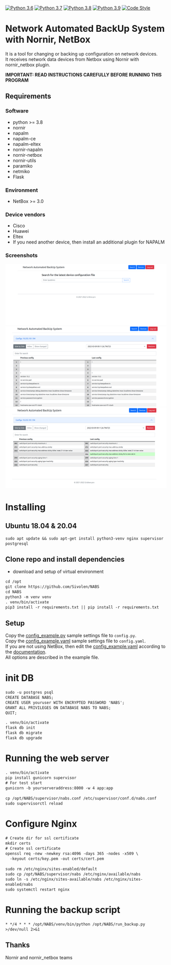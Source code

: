 [![Python 3.6](https://img.shields.io/badge/python-3.6-blue.svg)](https://www.python.org/downloads/release/python-360/)
[![Python 3.7](https://img.shields.io/badge/python-3.7-blue.svg)](https://www.python.org/downloads/release/python-370/)
[![Python 3.8](https://img.shields.io/badge/python-3.8-blue.svg)](https://www.python.org/downloads/release/python-380/)
[![Python 3.9](https://img.shields.io/badge/python-3.9-blue.svg)](https://www.python.org/downloads/release/python-390/)
[![Code Style](https://img.shields.io/badge/code%20style-black-000000.svg)](https://github.com/ambv/black)

# Network Automated BackUp System with Nornir, NetBox

It is a tool for changing or backing up configuration on network devices.<br/>
It receives network data devices from Netbox using Nornir with
nornir_netbox plugin.

**IMPORTANT: READ INSTRUCTIONS CAREFULLY BEFORE RUNNING THIS PROGRAM**


## Requirements
### Software
* python >= 3.8
* nornir
* napalm
* napalm-ce
* napalm-eltex
* nornir-napalm
* nornir-netbox
* nornir-utils
* paramiko
* netmiko
* Flask

### Environment
* NetBox >= 3.0
### Device vendors
* Cisco
* Huawei
* Eltex
* If you need another device, then install an additional plugin for NAPALM

### Screenshots
![Screenshot of Search page](screenshots/search_page.png "Search page")
![Screenshot of Diff page](screenshots/diff_page.png "Diff page")
![Screenshot of Diff page context compare](screenshots/diff_page_context_compare.png "Diff page context compare")

# Installing

## Ubuntu 18.04 & 20.04
```
sudo apt update && sudo apt-get install python3-venv nginx supervisor postgresql
```

## Clone repo and install dependencies
* download and setup of virtual environment
```
cd /opt
git clone https://github.com/Sivolen/NABS
cd NABS
python3 -m venv venv
. venv/bin/activate
pip3 install -r requirements.txt || pip install -r requirements.txt
```

## Setup
Copy the [config_example.py](config_example.py) sample settings file to `config.py`.<br/>
Copy the [config_example.yaml](config_example.yaml) sample settings file to `config.yaml`.<br/>
If you are not using NetBox, then edit the [config_example.yaml](config_example.yaml) according to the [documentation](https://nornir.readthedocs.io/en/latest/tutorial/initializing_nornir.html). </br>
All options are described in the example file.

# init DB
```
sudo -u postgres psql
CREATE DATABASE NABS;
CREATE USER youruser WITH ENCRYPTED PASSWORD 'NABS';
GRANT ALL PRIVILEGES ON DATABASE NABS TO NABS;
QUIT;
```
```
. venv/bin/activate
flask db init
flask db migrate
flask db upgrade
```
# Running the web server
```
. venv/bin/activate
pip install gunicorn supervisor
# For test start
gunicorn -b yourserveraddress:8000 -w 4 app:app

cp /opt/NABS/supervisor/nabs.conf /etc/supervisor/conf.d/nabs.conf
sudo supervisorctl reload
```
# Configure Nginx
```
# Create dir for ssl certificate
mkdir certs
# Create ssl certificate
openssl req -new -newkey rsa:4096 -days 365 -nodes -x509 \
  -keyout certs/key.pem -out certs/cert.pem
 
sudo rm /etc/nginx/sites-enabled/default
sudo cp /opt/NABS/supervisor/nabs /etc/nginx/available/nabs
sudo ln -s /etc/nginx/sites-available/nabs /etc/nginx/sites-enabled/nabs
sudo systemctl restart nginx
```
# Running the backup script
```
* */4 * * * /opt/NABS/venv/bin/python /opt/NABS/run_backup.py >/dev/null 2>&1
```

## Thanks
Nornir and nornir_netbox teams

